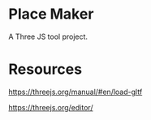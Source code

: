 # Place Maker

A Three JS tool project. 

# Resources

https://threejs.org/manual/#en/load-gltf

https://threejs.org/editor/